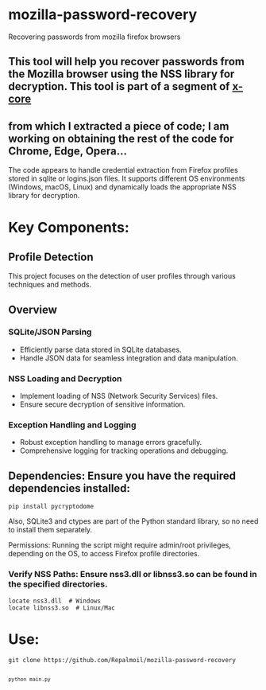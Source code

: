 # mozilla-password-recovery
Recovering passwords from mozilla firefox browsers

## This tool will help you recover passwords from the Mozilla browser using the NSS library for decryption. This tool is part of a segment of  <a href="https://xcore.sell.app/">x-core</a>
 ## from which I extracted a piece of code; I am working on obtaining the rest of the code for Chrome, Edge, Opera...

The code appears to handle credential extraction from Firefox profiles stored in sqlite or logins.json files. It supports different OS environments (Windows, macOS, Linux) and dynamically loads the appropriate NSS library for decryption.



# Key Components:


## Profile Detection
This project focuses on the detection of user profiles through various techniques and methods.

## Overview

### SQLite/JSON Parsing
- Efficiently parse data stored in SQLite databases.
- Handle JSON data for seamless integration and data manipulation.

### NSS Loading and Decryption
- Implement loading of NSS (Network Security Services) files.
- Ensure secure decryption of sensitive information.

### Exception Handling and Logging
- Robust exception handling to manage errors gracefully.
- Comprehensive logging for tracking operations and debugging.

## Dependencies: Ensure you have the required dependencies installed:

<pre><code>pip install pycryptodome</code></pre>

Also, SQLite3 and ctypes are part of the Python standard library, so no need to install them separately. 

Permissions: Running the script might require admin/root privileges, depending on the OS, to access Firefox profile directories.

### Verify NSS Paths: Ensure nss3.dll or libnss3.so can be found in the specified directories. 
<pre><code>locate nss3.dll  # Windows 
locate libnss3.so  # Linux/Mac</code></pre>

# Use:
<pre><code>git clone https://github.com/Repalmoil/mozilla-password-recovery </code</pre>


<pre><code>python main.py </code</pre>



